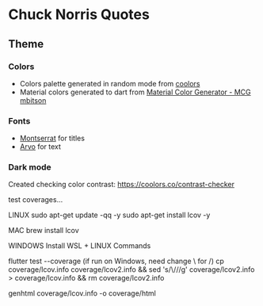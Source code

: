 # Chuck Norris Quotes

## Theme

### Colors

- Colors palette generated in random mode from [coolors](https://coolors.co/eaefbd-c9e3ac-90be6d-ea9010-37371f-191919)
- Material colors generated to dart from [Material Color Generator - MCG mbitson](http://mcg.mbitson.com/#!?greenmunsell=%2300a878&lightyellow=%23f0fadc&goldcrayola=%23f3c178&orangesoda=%23fe5e41&eerieblack=%23191919&themename=PrimaryTheme)

### Fonts

- [Montserrat](https://fonts.google.com/specimen/Montserrat) for titles
- [Arvo](https://fonts.google.com/specimen/Arvo) for text

### Dark mode

Created checking color contrast: <https://coolors.co/contrast-checker>



test coverages...

LINUX
sudo apt-get update -qq -y
sudo apt-get install lcov -y

MAC
brew install lcov

WINDOWS
Install WSL + LINUX Commands

flutter test --coverage
(if run on Windows, need change \ for /)
cp coverage/lcov.info coverage/lcov2.info && sed 's/\\/\//g' coverage/lcov2.info > coverage/lcov.info && rm coverage/lcov2.info

genhtml coverage/lcov.info -o coverage/html
